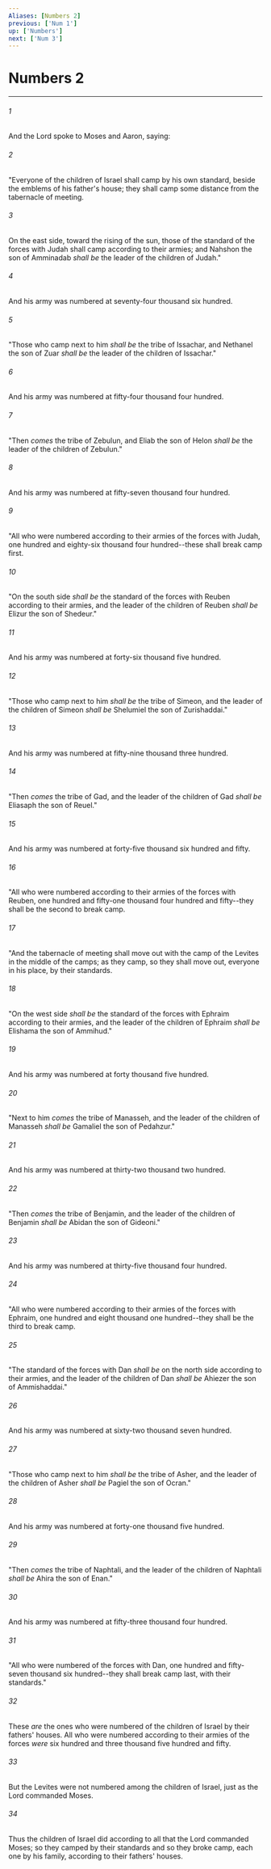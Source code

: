 ```yaml
---
Aliases: [Numbers 2]
previous: ['Num 1']
up: ['Numbers']
next: ['Num 3']
---
```

# Numbers 2

***


###### 1 
And the Lord spoke to Moses and Aaron, saying: 

###### 2 
"Everyone of the children of Israel shall camp by his own standard, beside the emblems of his father's house; they shall camp some distance from the tabernacle of meeting. 

###### 3 
On the east side, toward the rising of the sun, those of the standard of the forces with Judah shall camp according to their armies; and Nahshon the son of Amminadab _shall be_ the leader of the children of Judah." 

###### 4 
And his army was numbered at seventy-four thousand six hundred. 

###### 5 
"Those who camp next to him _shall be_ the tribe of Issachar, and Nethanel the son of Zuar _shall be_ the leader of the children of Issachar." 

###### 6 
And his army was numbered at fifty-four thousand four hundred. 

###### 7 
"Then _comes_ the tribe of Zebulun, and Eliab the son of Helon _shall be_ the leader of the children of Zebulun." 

###### 8 
And his army was numbered at fifty-seven thousand four hundred. 

###### 9 
"All who were numbered according to their armies of the forces with Judah, one hundred and eighty-six thousand four hundred--these shall break camp first. 

###### 10 
"On the south side _shall be_ the standard of the forces with Reuben according to their armies, and the leader of the children of Reuben _shall be_ Elizur the son of Shedeur." 

###### 11 
And his army was numbered at forty-six thousand five hundred. 

###### 12 
"Those who camp next to him _shall be_ the tribe of Simeon, and the leader of the children of Simeon _shall be_ Shelumiel the son of Zurishaddai." 

###### 13 
And his army was numbered at fifty-nine thousand three hundred. 

###### 14 
"Then _comes_ the tribe of Gad, and the leader of the children of Gad _shall be_ Eliasaph the son of Reuel." 

###### 15 
And his army was numbered at forty-five thousand six hundred and fifty. 

###### 16 
"All who were numbered according to their armies of the forces with Reuben, one hundred and fifty-one thousand four hundred and fifty--they shall be the second to break camp. 

###### 17 
"And the tabernacle of meeting shall move out with the camp of the Levites in the middle of the camps; as they camp, so they shall move out, everyone in his place, by their standards. 

###### 18 
"On the west side _shall be_ the standard of the forces with Ephraim according to their armies, and the leader of the children of Ephraim _shall be_ Elishama the son of Ammihud." 

###### 19 
And his army was numbered at forty thousand five hundred. 

###### 20 
"Next to him _comes_ the tribe of Manasseh, and the leader of the children of Manasseh _shall be_ Gamaliel the son of Pedahzur." 

###### 21 
And his army was numbered at thirty-two thousand two hundred. 

###### 22 
"Then _comes_ the tribe of Benjamin, and the leader of the children of Benjamin _shall be_ Abidan the son of Gideoni." 

###### 23 
And his army was numbered at thirty-five thousand four hundred. 

###### 24 
"All who were numbered according to their armies of the forces with Ephraim, one hundred and eight thousand one hundred--they shall be the third to break camp. 

###### 25 
"The standard of the forces with Dan _shall be_ on the north side according to their armies, and the leader of the children of Dan _shall be_ Ahiezer the son of Ammishaddai." 

###### 26 
And his army was numbered at sixty-two thousand seven hundred. 

###### 27 
"Those who camp next to him _shall be_ the tribe of Asher, and the leader of the children of Asher _shall be_ Pagiel the son of Ocran." 

###### 28 
And his army was numbered at forty-one thousand five hundred. 

###### 29 
"Then _comes_ the tribe of Naphtali, and the leader of the children of Naphtali _shall be_ Ahira the son of Enan." 

###### 30 
And his army was numbered at fifty-three thousand four hundred. 

###### 31 
"All who were numbered of the forces with Dan, one hundred and fifty-seven thousand six hundred--they shall break camp last, with their standards." 

###### 32 
These _are_ the ones who were numbered of the children of Israel by their fathers' houses. All who were numbered according to their armies of the forces _were_ six hundred and three thousand five hundred and fifty. 

###### 33 
But the Levites were not numbered among the children of Israel, just as the Lord commanded Moses. 

###### 34 
Thus the children of Israel did according to all that the Lord commanded Moses; so they camped by their standards and so they broke camp, each one by his family, according to their fathers' houses.
